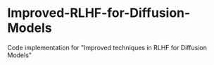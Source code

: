 # Improved-RLHF-for-Diffusion-Models
Code implementation for "Improved techniques in RLHF for Diffusion Models"
